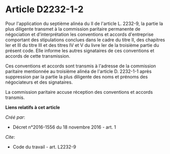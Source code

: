 # Article D2232-1-2

Pour l'application du septième alinéa du II de l'article L. 2232-9, la partie la plus diligente transmet à la commission
paritaire permanente de négociation et d'interprétation les conventions et accords d'entreprise comportant des stipulations
conclues dans le cadre du titre II, des chapitres Ier et III du titre III et des titres IV et V du livre Ier de la troisième
partie du présent code. Elle informe les autres signataires de ces conventions et accords de cette transmission. 

Ces conventions et accords sont transmis à l'adresse de la commission paritaire mentionnée au troisième alinéa de l'article
D. 2232-1-1 après suppression par la partie la plus diligente des noms et prénoms des négociateurs et des signataires. 

La commission paritaire accuse réception des conventions et accords transmis.

**Liens relatifs à cet article**

_Créé par_:

  - Décret n°2016-1556 du 18 novembre 2016 - art. 1

_Cite_:

  - Code du travail - art. L2232-9

